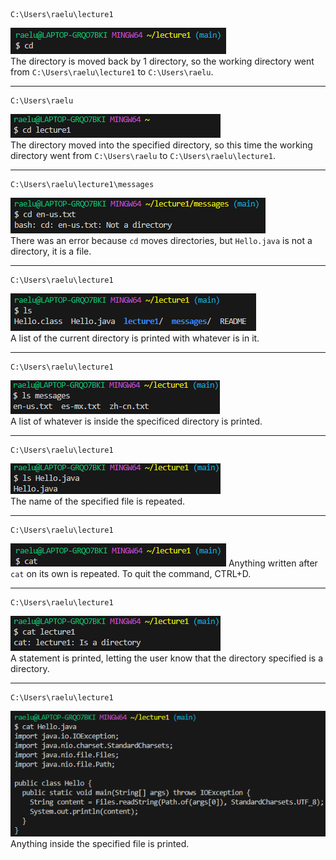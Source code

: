 ```
C:\Users\raelu\lecture1
``` 
![Image](cd_no_arg.png)  
The directory is moved back by 1 directory, so the working directory went from ```C:\Users\raelu\lecture1``` to ```C:\Users\raelu```.
  ***
  
```
C:\Users\raelu
``` 
![Image](cd_directory.png)  
The directory moved into the specified directory, so this time the working directory went from ```C:\Users\raelu``` to ```C:\Users\raelu\lecture1```.
  ***
  
```
C:\Users\raelu\lecture1\messages
```
![Image](cd_file.png)  
There was an error because ```cd``` moves directories, but ```Hello.java``` is not a directory, it is a file.
  ***
  
```
C:\Users\raelu\lecture1
``` 
![Image](ls_no_arg.png)  
A list of the current directory is printed with whatever is in it.
  ***
  
```
C:\Users\raelu\lecture1
``` 
![Image](ls_directory.png)  
A list of whatever is inside the specificed directory is printed.
  ***
  
```
C:\Users\raelu\lecture1
```  
![Image](ls_file.png)  
The name of the specified file is repeated.
  ***
  
```
C:\Users\raelu\lecture1
```  
![Image](cat_no_arg.png) 
Anything written after ```cat``` on its own is repeated. To quit the command, CTRL+D.
  ***
  
```
C:\Users\raelu\lecture1
```  
![Image](cat_directory.png)  
A statement is printed, letting the user know that the directory specified is a directory.
  ***
  
```
C:\Users\raelu\lecture1
```  
![Image](cat_file.png)  
Anything inside the specified file is printed.
